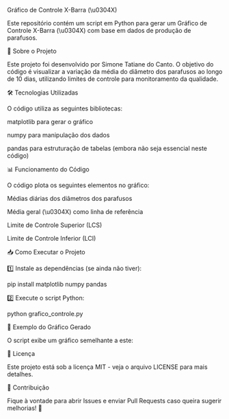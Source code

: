 Gráfico de Controle X-Barra (\u0304X)

Este repositório contém um script em Python para gerar um Gráfico de Controle X-Barra (\u0304X) com base em dados de produção de parafusos.

📌 Sobre o Projeto

Este projeto foi desenvolvido por Simone Tatiane do Canto.
O objetivo do código é visualizar a variação da média do diâmetro dos parafusos ao longo de 10 dias, utilizando limites de controle para monitoramento da qualidade.

🛠 Tecnologias Utilizadas

O código utiliza as seguintes bibliotecas:

matplotlib para gerar o gráfico

numpy para manipulação dos dados

pandas para estruturação de tabelas (embora não seja essencial neste código)

📊 Funcionamento do Código

O código plota os seguintes elementos no gráfico:

Médias diárias dos diâmetros dos parafusos

Média geral (\u0304X) como linha de referência

Limite de Controle Superior (LCS)

Limite de Controle Inferior (LCI)

📥 Como Executar o Projeto

1️⃣ Instale as dependências (se ainda não tiver):

pip install matplotlib numpy pandas

2️⃣ Execute o script Python:

python grafico_controle.py

📌 Exemplo do Gráfico Gerado

O script exibe um gráfico semelhante a este:



📜 Licença

Este projeto está sob a licença MIT - veja o arquivo LICENSE para mais detalhes.

🤝 Contribuição

Fique à vontade para abrir Issues e enviar Pull Requests caso queira sugerir melhorias! 🚀



